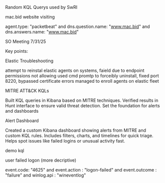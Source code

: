 Random KQL Querys used by SwRI

mac.bid website visiting

agent.type: "packetbeat" and 
dns.question.name: "www.mac.bid" and 
dns.answers.name: "www.mac.bid"


SO Meeting 7/31/25

Key points:

Elastic Troubleshooting

attempt to reinstal elastic agents on systems, faield due to endpoint permissions not allowing
used cmd promtp to forceibly uninstall, fixed port 8220, bypassed certificate errors
managed to enroll agents on elastic fleet

 MITRE ATT&CK KQLs
 
Built KQL queries in Kibana based on MITRE techniques.
Verified results in Hunt interface to ensure valid threat detection.
Set the foundation for alerts and dashboards

Alert Dashboard

Created a custom Kibana dashboard showing alerts from MITRE and custom KQL rules.
Includes filters, charts, and timelines for quick triage.
Helps spot issues like failed logins or unusual activity fast.

demo kql

user failed logon (more decriptive)

event.code: "4625" and event.action : "logon-failed" and event.outcome : "failure"  and winlog.api : "wineventlog" 

